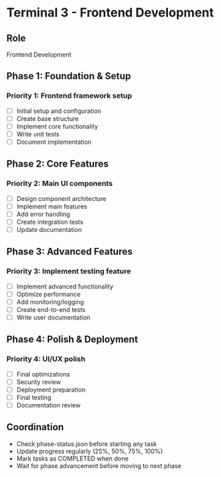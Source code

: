 # Terminal 3 - Frontend Development

## Role
Frontend Development

## Phase 1: Foundation & Setup
### Priority 1: Frontend framework setup
- [ ] Initial setup and configuration
- [ ] Create base structure
- [ ] Implement core functionality
- [ ] Write unit tests
- [ ] Document implementation

## Phase 2: Core Features
### Priority 2: Main UI components
- [ ] Design component architecture
- [ ] Implement main features
- [ ] Add error handling
- [ ] Create integration tests
- [ ] Update documentation

## Phase 3: Advanced Features
### Priority 3: Implement testing feature
- [ ] Implement advanced functionality
- [ ] Optimize performance
- [ ] Add monitoring/logging
- [ ] Create end-to-end tests
- [ ] Write user documentation

## Phase 4: Polish & Deployment
### Priority 4: UI/UX polish
- [ ] Final optimizations
- [ ] Security review
- [ ] Deployment preparation
- [ ] Final testing
- [ ] Documentation review

## Coordination
- Check phase-status.json before starting any task
- Update progress regularly (25%, 50%, 75%, 100%)
- Mark tasks as COMPLETED when done
- Wait for phase advancement before moving to next phase
